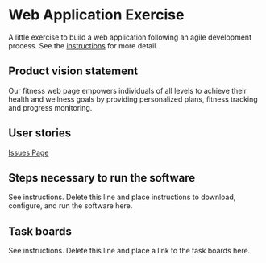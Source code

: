 # Web Application Exercise

A little exercise to build a web application following an agile development process. See the [instructions](instructions.md) for more detail.

## Product vision statement

Our fitness web page empowers individuals of all levels to achieve their health and wellness goals by providing personalized plans, fitness tracking and progress monitoring.

## User stories

[Issues Page](https://github.com/software-students-spring2025/2-web-app-web-crawlers/issues/1)

## Steps necessary to run the software

See instructions. Delete this line and place instructions to download, configure, and run the software here.

## Task boards

See instructions. Delete this line and place a link to the task boards here.

